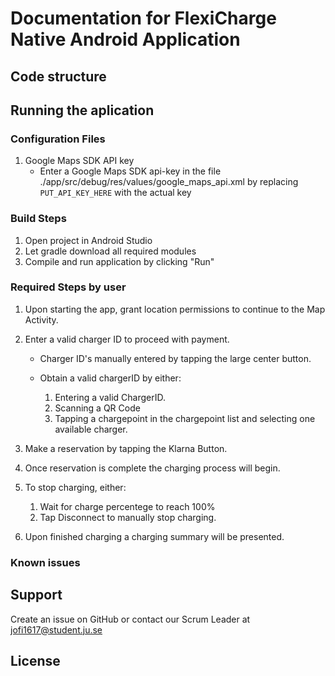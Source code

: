 # Documentation for FlexiCharge Native Android Application

### 

## Code structure



## Running the aplication

### Configuration Files

1. Google Maps SDK API key
   * Enter a Google Maps SDK api-key in the file ./app/src/debug/res/values/google_maps_api.xml by replacing `PUT_API_KEY_HERE` with the actual key

### Build Steps

1. Open project in Android Studio
2. Let gradle download all required modules
3. Compile and run application by clicking "Run"

### Required Steps by user

1. Upon starting the app, grant location permissions to continue to the Map Activity.

2. Enter a valid charger ID to proceed with payment.

   * Charger ID's manually entered by tapping the large center button.

   * Obtain a valid chargerID by either:
     1. Entering a valid ChargerID.
     2. Scanning a QR Code
     3. Tapping a chargepoint in the chargepoint list and selecting one available charger.

3. Make a reservation by tapping the Klarna Button.

4. Once reservation is complete the charging process will begin.

5. To stop charging, either:

   1. Wait for charge percentege to reach 100%
   2. Tap Disconnect to manually stop charging.

6. Upon finished charging a charging summary will be presented.

### Known issues

## Support

Create an issue on GitHub or contact our Scrum Leader at jofi1617@student.ju.se

## License